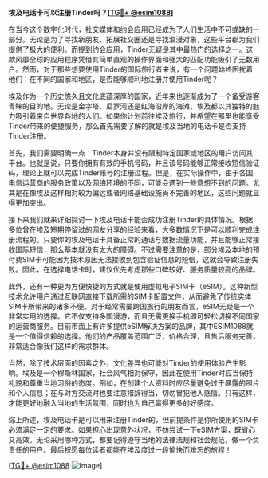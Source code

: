 **埃及电话卡可以注册Tinder吗？[[TG💪+ @esim1088](https://t.me/s/esim1088)]**

在当今这个数字化时代，社交媒体和约会应用已经成为了人们生活中不可或缺的一部分。无论是为了寻找新朋友、拓展社交圈还是寻找浪漫对象，这些平台都为我们提供了极大的便利。而提到约会应用，Tinder无疑是其中最热门的选择之一。这款风靡全球的应用程序凭借其简单直观的操作界面和强大的匹配功能吸引了无数用户。然而，对于那些想要使用Tinder的国际旅行者来说，有一个问题始终困扰着他们：在不同的国家和地区，是否能够顺利地注册并使用Tinder呢？

埃及作为一个历史悠久且文化底蕴深厚的国家，近年来也逐渐成为了一个备受游客青睐的目的地。无论是金字塔、尼罗河还是红海沿岸的海滩，埃及都以其独特的魅力吸引着来自世界各地的人们。如果你计划前往埃及旅行，并希望在那里也能享受Tinder带来的便捷服务，那么首先需要了解的就是埃及当地的电话卡是否支持Tinder注册。

首先，我们需要明确一点：Tinder本身并没有限制特定国家或地区的用户访问其平台。也就是说，只要你拥有有效的手机号码，并且该号码能够正常接收短信验证码，理论上就可以完成Tinder账号的注册过程。但是，在实际操作中，由于各国电信运营商的服务政策以及网络环境的不同，可能会遇到一些意想不到的问题。尤其是在像埃及这样相对较为偏远或者网络基础设施尚不完善的地区，这些问题就显得更加突出。

接下来我们就来详细探讨一下埃及电话卡能否成功注册Tinder的具体情况。根据多位曾在埃及短期停留过的网友分享的经验来看，大多数情况下是可以顺利完成注册流程的。只要你的埃及电话卡具备正常的通话与数据流量功能，并且能够正常接收国际短信，那么基本就没有太大的障碍。不过需要注意的是，部分埃及本地的预付费SIM卡可能因为技术原因无法接收到包含验证信息的短信，这就会导致注册失败。因此，在选择电话卡时，建议优先考虑那些口碑较好、服务质量较高的品牌。

此外，还有一种更为方便快捷的方式就是使用虚拟电子SIM卡（eSIM）。这种新型技术允许用户通过互联网直接下载所需的SIM卡配置文件，从而避免了传统实体SIM卡所带来的诸多不便。对于经常需要跨国旅行的朋友而言，eSIM无疑是一个非常实用的选择。它不仅支持多国漫游，而且无需更换手机即可轻松切换不同国家的运营商服务。目前市面上有许多提供eSIM解决方案的品牌，其中ESIM1088就是一个值得信赖的选择。他们的产品覆盖范围广泛，价格合理，且售后服务完善，非常适合像我们这样的需求群体。

当然，除了技术层面的因素之外，文化差异也可能对Tinder的使用体验产生影响。埃及是一个穆斯林国家，社会风气相对保守，因此在使用Tinder时应当保持礼貌和尊重当地习俗的态度。例如，在创建个人资料时应尽量避免过于暴露的照片和个人信息；在与对方交流时也要注意措辞得当，切勿冒犯他人感情。只有这样，才能更好地融入当地的生活氛围，同时也为自己赢得更多的好感度。

综上所述，埃及电话卡是可以用来注册Tinder的，但前提条件是你所使用的SIM卡必须满足一定的要求。如果担心出现意外状况，不妨尝试一下eSIM方案，既省心又高效。无论采用哪种方式，都要记得遵守当地的法律法规和社会规范，做一个负责任的用户。最后祝愿每位读者都能在埃及度过一段愉快而难忘的旅程！

[[TG💪+ @esim1088](https://t.me/s/esim1088) ![Image](https://i.postimg.cc/4NQfJmqS/Snipaste-2025-05-13-00-14-12.png)]